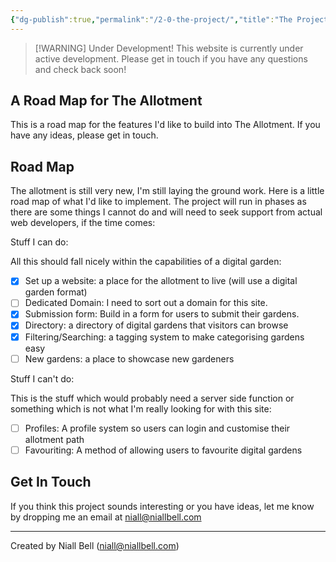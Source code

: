 ```yaml
---
{"dg-publish":true,"permalink":"/2-0-the-project/","title":"The Project","contentClasses":"cards cards-cols-3 cards-cover cards-cover-no-border cards-title-hide-icons","noteIcon":null,"created":"2024-11-05T13:19:11.554-08:00","updated":"2025-02-20T13:18:01.326-08:00"}
---
```


> [!WARNING] Under Development!
> This website is currently under active development. Please get in touch if you have any questions and check back soon!

## A Road Map for The Allotment

This is a road map for the features I'd like to build into The Allotment. If you have any ideas, please get in touch.

## Road Map

The allotment is still very new, I'm still laying the ground work. Here is a little road map of what I'd like to implement. The project will run in phases as there are some things I cannot do and will need to seek support from actual web developers, if the time comes:

Stuff I can do:

All this should fall nicely within the capabilities of a digital garden:

- [x] Set up a website: a place for the allotment to live (will use a digital garden format) 
- [ ] Dedicated Domain: I need to sort out a domain for this site.
- [x] Submission form: Build in a form for users to submit their gardens.
- [x] Directory: a directory of digital gardens that visitors can browse
- [x] Filtering/Searching: a tagging system to make categorising gardens easy
- [ ] New gardens: a place to showcase new gardeners

Stuff I can't do:

This is the stuff which would probably need a server side function or something which is not what I'm really looking for with this site:

- [ ] Profiles: A profile system so users can login and customise their allotment path
- [ ] Favouriting: A method of allowing users to favourite digital gardens

## Get In Touch

If you think this project sounds interesting or you have ideas, let me know by dropping me an email at niall@niallbell.com

---
Created by Niall Bell (niall@niallbell.com)

